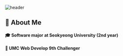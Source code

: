 <!--Header-->
![header](https://capsule-render.vercel.app/api?type=waving&color=ADD8E6&height=300&section=header&text=Nayun's%20Github&fontSize=70&fontColor=FFFFFF)
  
<div>
  <!--Body-->
  
  ## 👀 About Me
  #### :mortar_board: Software major at Seokyeong University (2nd year) <br/>
  #### :book: UMC Web Develop 9th Challenger <br />
  <br/>
  <br/>
</div>
